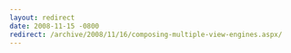 ```yaml
---
layout: redirect
date: 2008-11-15 -0800
redirect: /archive/2008/11/16/composing-multiple-view-engines.aspx/
---
```

